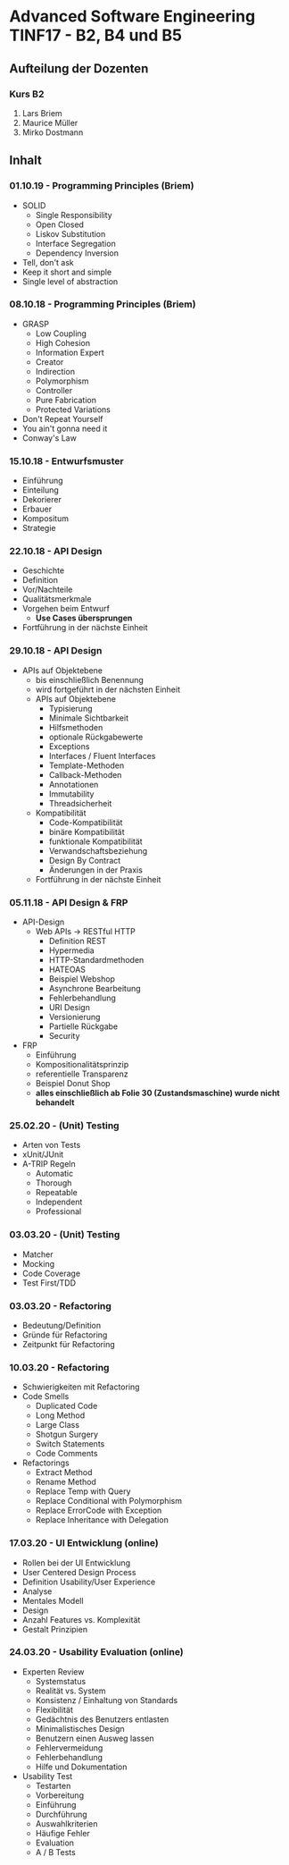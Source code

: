 # Advanced Software Engineering TINF17 - B2, B4 und B5
## Aufteilung der Dozenten
### Kurs B2
1. Lars Briem
1. Maurice Müller
1. Mirko Dostmann

## Inhalt
### 01.10.19 - Programming Principles (Briem)
* SOLID
  * Single Responsibility
  * Open Closed
  * Liskov Substitution
  * Interface Segregation
  * Dependency Inversion
* Tell, don't ask
* Keep it short and simple
* Single level of abstraction

### 08.10.18 - Programming Principles (Briem)
* GRASP
  * Low Coupling
  * High Cohesion
  * Information Expert
  * Creator
  * Indirection
  * Polymorphism
  * Controller
  * Pure Fabrication
  * Protected Variations
* Don't Repeat Yourself
* You ain't gonna need it
* Conway's Law

### 15.10.18 - Entwurfsmuster
* Einführung
* Einteilung
* Dekorierer
* Erbauer
* Kompositum
* Strategie

### 22.10.18 - API Design
* Geschichte
* Definition
* Vor/Nachteile
* Qualitätsmerkmale
* Vorgehen beim Entwurf
    * **Use Cases übersprungen**
* Fortführung in der nächste Einheit

### 29.10.18 - API Design

* APIs auf Objektebene
    * bis einschließlich Benennung
    * wird fortgeführt in der nächsten Einheit
    * APIs auf Objektebene
        * Typisierung
        * Minimale Sichtbarkeit
        * Hilfsmethoden
        * optionale Rückgabewerte
        * Exceptions 
        * Interfaces / Fluent Interfaces
        * Template-Methoden
        * Callback-Methoden
        * Annotationen
        * Immutability
        * Threadsicherheit
    * Kompatibilität
        * Code-Kompatibilität
        * binäre Kompatibilität
        * funktionale Kompatibilität
        * Verwandschaftsbeziehung
        * Design By Contract
        * Änderungen in der Praxis
    * Fortführung in der nächste Einheit

### 05.11.18 - API Design & FRP
* API-Design
    * Web APIs -> RESTful HTTP
        * Definition REST
        * Hypermedia
        * HTTP-Standardmethoden
        * HATEOAS
        * Beispiel Webshop
        * Asynchrone Bearbeitung
        * Fehlerbehandlung
        * URI Design
        * Versionierung
        * Partielle Rückgabe
        * Security
* FRP
    * Einführung
    * Kompositionalitätsprinzip
    * referentielle Transparenz
    * Beispiel Donut Shop
    * **alles einschließlich ab Folie 30 (Zustandsmaschine) wurde nicht behandelt**   

### 25.02.20 - (Unit) Testing
* Arten von Tests
* xUnit/JUnit
* A-TRIP Regeln
  * Automatic
  * Thorough
  * Repeatable
  * Independent
  * Professional

### 03.03.20 - (Unit) Testing
* Matcher
* Mocking
* Code Coverage
* Test First/TDD

### 03.03.20 - Refactoring
* Bedeutung/Definition
* Gründe für Refactoring
* Zeitpunkt für Refactoring

### 10.03.20 - Refactoring
* Schwierigkeiten mit Refactoring
* Code Smells
  * Duplicated Code
  * Long Method
  * Large Class
  * Shotgun Surgery
  * Switch Statements
  * Code Comments
* Refactorings
  * Extract Method
  * Rename Method
  * Replace Temp with Query
  * Replace Conditional with Polymorphism
  * Replace ErrorCode with Exception
  * Replace Inheritance with Delegation

### 17.03.20 - UI Entwicklung (online)
* Rollen bei der UI Entwicklung
* User Centered Design Process
* Definition Usability/User Experience
* Analyse
* Mentales Modell
* Design
* Anzahl Features vs. Komplexität
* Gestalt Prinzipien

### 24.03.20 - Usability Evaluation (online)
* Experten Review
  * Systemstatus
  * Realität vs. System
  * Konsistenz / Einhaltung von Standards
  * Flexibilität
  * Gedächtnis des Benutzers entlasten
  * Minimalistisches Design
  * Benutzern einen Ausweg lassen
  * Fehlervermeidung
  * Fehlerbehandlung
  * Hilfe und Dokumentation
* Usability Test
  * Testarten
  * Vorbereitung
  * Einführung
  * Durchführung
  * Auswahlkriterien
  * Häufige Fehler
  * Evaluation
  * A / B Tests
